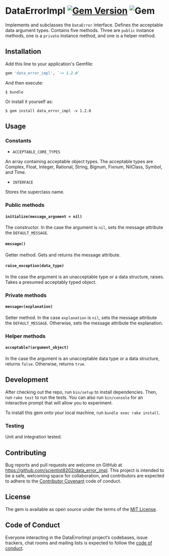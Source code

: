 # DataErrorImpl [![Gem Version](https://badge.fury.io/rb/data_error_impl.svg)](https://badge.fury.io/rb/data_error_impl) ![Gem](https://img.shields.io/gem/dt/data_error_impl)

Implements and subclasses the `DataError` interface. Defines the acceptable data 
argument types. Contains five methods. Three are `public` instance methods, 
one is a `private` instance method, and one is a helper method.

## Installation

Add this line to your application's Gemfile:

```ruby
gem 'data_error_impl', `~> 1.2.0`
```

And then execute:

    $ bundle

Or install it yourself as:

    $ gem install data_error_impl -v 1.2.0

## Usage

### Constants

- `ACCEPTABLE_CORE_TYPES`

An array containing acceptable object types. The acceptable types are 
Complex, Float, Integer, Rational, String, Bignum, Fixnum, NilClass, Symbol, 
and Time.

- `INTERFACE`

Stores the superclass name.

### Public methods

#### `initialize(message_argument = nil)`

The constructor. In the case the argument is `nil`, sets the message attribute 
the `DEFAULT_MESSAGE`.

#### `message()`

Getter method. Gets and returns the message attribute.

#### `raise_exception(data_type)`

In the case the argument is an unacceptable type or a data structure, raises.
Takes a presumed acceptably typed object.

### Private methods

#### `message=(explanation)`

Setter method. In the case `explanation` is `nil`, sets the message attribute the 
`DEFAULT_MESSAGE`. Otherwise, sets the message attribute the explanation.

### Helper methods

#### `acceptable?(argument_object)`

In the case the argument is an unacceptable data type or a data structure, returns 
`false`. Otherwise, returns `true`.

## Development

After checking out the repo, run `bin/setup` to install dependencies. Then, run `rake test` to run the tests. You can also run `bin/console` for an interactive prompt that will allow you to experiment.

To install this gem onto your local machine, run `bundle exec rake install`.

### Testing

Unit and integration tested.

## Contributing

Bug reports and pull requests are welcome on GitHub at 
https://github.com/scientist8202/data_error_impl. This project is intended to 
be a safe, welcoming space for collaboration, and contributors are expected 
to adhere to the 
[Contributor Covenant](http://contributor-covenant.org) code of conduct.

## License

The gem is available as open source under the terms of the 
[MIT License](https://opensource.org/licenses/MIT).

## Code of Conduct

Everyone interacting in the DataErrorImpl project’s codebases, issue trackers, 
chat rooms and mailing lists is expected to follow the 
[code of conduct](https://github.com/scientist8202/data_error_impl/blob/master/CODE_OF_CONDUCT.md).
